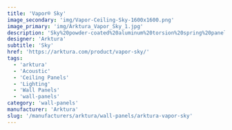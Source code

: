 ```yaml
---
title: 'Vapor® Sky'
image_secondary: 'img/Vapor-Ceiling-Sky-1600x1600.png'
image_primary: 'img/Arktura_Vapor_Sky_1.jpg'
description: 'Sky%20powder-coated%20aluminum%20torsion%20spring%20panels%20offer%20a%20tileable%2C%20cloud-like%20pattern%2C%20helping%20you%20bring%20the%20sky%20indoors.%20With%20no%20fading%20of%20the%20pattern%2C%20the%20cloud%20design%20can%20continue%20for%20as%20long%20as%20your%20hallway%20or%20space%20allows%2C%20without%20sacrificing%20acoustical%20comfort%20if%20you%20add%20our%20Soft%20Sound%AE%20backer.%20Or%20you%20can%20add%20our%20integrated%20lighting%20backer%20for%20a%20sky%20that%20glows.'
designer: 'Arktura'
subtitle: 'Sky'
href: 'https://arktura.com/product/vapor-sky/'
tags:
  - 'arktura'
  - 'Acoustic'
  - 'Ceiling Panels'
  - 'Lighting'
  - 'Wall Panels'
  - 'wall-panels'
category: 'wall-panels'
manufacturer: 'Arktura'
slug: '/manufacturers/arktura/wall-panels/arktura-vapor-sky'
---
```


